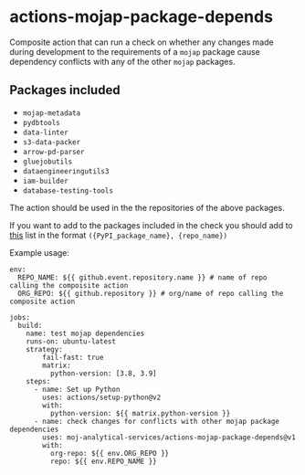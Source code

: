 # actions-mojap-package-depends

Composite action that can run a check on whether any changes made during development to the requirements of a `mojap` package cause dependency conflicts with any of the other `mojap` packages.

## Packages included

- `mojap-metadata`
- `pydbtools`
- `data-linter`
- `s3-data-packer`
- `arrow-pd-parser`
- `gluejobutils`
- `dataengineeringutils3`
- `iam-builder`
- `database-testing-tools`

The action should be used in the the repositories of the above packages.

If you want to add to the packages included in the check you should add to [this](https://github.com/moj-analytical-services/actions-mojap-package-depends/blob/main/mojap_package_names.py#L18-L27) list in the format `({PyPI_package_name}, {repo_name})`

Example usage:

```
env:
  REPO_NAME: ${{ github.event.repository.name }} # name of repo calling the compoisite action
  ORG_REPO: ${{ github.repository }} # org/name of repo calling the composite action
  
jobs:
  build:
    name: test mojap dependencies
    runs-on: ubuntu-latest
    strategy:
        fail-fast: true
        matrix:
          python-version: [3.8, 3.9]
    steps:
      - name: Set up Python
        uses: actions/setup-python@v2
        with:
          python-version: ${{ matrix.python-version }}
      - name: check changes for conflicts with other mojap package dependencies
        uses: moj-analytical-services/actions-mojap-package-depends@v1
        with:
          org-repo: ${{ env.ORG_REPO }}
          repo: ${{ env.REPO_NAME }}
```
